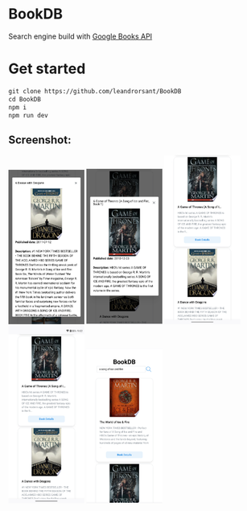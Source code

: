 # BookDB 
Search engine build with [Google Books API](https://developers.google.com/books/)

# Get started
```
git clone https://github.com/leandrorsant/BookDB
cd BookDB
npm i
npm run dev
```

## Screenshot:

<img src="https://raw.githubusercontent.com/leandrorsant/BookDB/master/app/components/screenshots/BookDB_screenshot1.png" width=30% height=30%>
<img src="https://raw.githubusercontent.com/leandrorsant/BookDB/master/app/components/screenshots/BookDB_screenshot2.png" width=30% height=30%>
<img src="https://raw.githubusercontent.com/leandrorsant/BookDB/master/app/components/screenshots/BookDB_screenshot3.png" width=30% height=30%>
<img src="https://raw.githubusercontent.com/leandrorsant/BookDB/master/app/components/screenshots/BookDB_screenshot4.png" width=30% height=30%>
<img src="https://raw.githubusercontent.com/leandrorsant/BookDB/master/app/components/screenshots/BookDB_screenshot5.png" width=30% height=30%>


